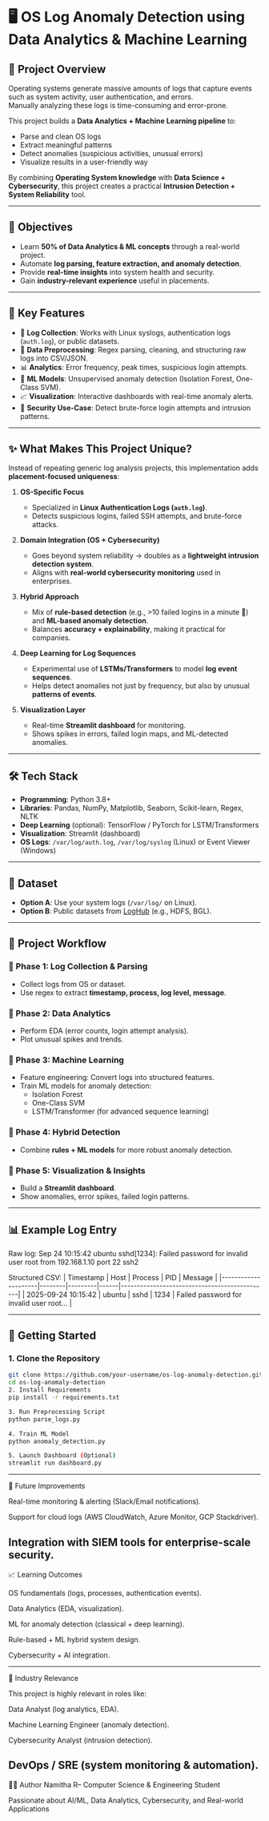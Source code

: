 # 🖥️ OS Log Anomaly Detection using Data Analytics & Machine Learning

## 📌 Project Overview
Operating systems generate massive amounts of logs that capture events such as system activity, user authentication, and errors.  
Manually analyzing these logs is time-consuming and error-prone.  

This project builds a **Data Analytics + Machine Learning pipeline** to:
- Parse and clean OS logs
- Extract meaningful patterns
- Detect anomalies (suspicious activities, unusual errors)
- Visualize results in a user-friendly way

By combining **Operating System knowledge** with **Data Science + Cybersecurity**, this project creates a practical **Intrusion Detection + System Reliability** tool.

---

## 🎯 Objectives
- Learn **50% of Data Analytics & ML concepts** through a real-world project.  
- Automate **log parsing, feature extraction, and anomaly detection**.  
- Provide **real-time insights** into system health and security.  
- Gain **industry-relevant experience** useful in placements.  

---

## 🔑 Key Features
- 📂 **Log Collection**: Works with Linux syslogs, authentication logs (`auth.log`), or public datasets.  
- 🧹 **Data Preprocessing**: Regex parsing, cleaning, and structuring raw logs into CSV/JSON.  
- 📊 **Analytics**: Error frequency, peak times, suspicious login attempts.  
- 🤖 **ML Models**: Unsupervised anomaly detection (Isolation Forest, One-Class SVM).  
- 📈 **Visualization**: Interactive dashboards with real-time anomaly alerts.  
- 🔐 **Security Use-Case**: Detect brute-force login attempts and intrusion patterns.  

---

## ✨ What Makes This Project Unique?
Instead of repeating generic log analysis projects, this implementation adds **placement-focused uniqueness**:

1. **OS-Specific Focus**  
   - Specialized in **Linux Authentication Logs (`auth.log`)**.  
   - Detects suspicious logins, failed SSH attempts, and brute-force attacks.  

2. **Domain Integration (OS + Cybersecurity)**  
   - Goes beyond system reliability → doubles as a **lightweight intrusion detection system**.  
   - Aligns with **real-world cybersecurity monitoring** used in enterprises.  

3. **Hybrid Approach**  
   - Mix of **rule-based detection** (e.g., >10 failed logins in a minute 🚨) and **ML-based anomaly detection**.  
   - Balances **accuracy + explainability**, making it practical for companies.  

4. **Deep Learning for Log Sequences**  
   - Experimental use of **LSTMs/Transformers** to model **log event sequences**.  
   - Helps detect anomalies not just by frequency, but also by unusual **patterns of events**.  

5. **Visualization Layer**  
   - Real-time **Streamlit dashboard** for monitoring.  
   - Shows spikes in errors, failed login maps, and ML-detected anomalies.  

---

## 🛠️ Tech Stack
- **Programming**: Python 3.8+  
- **Libraries**: Pandas, NumPy, Matplotlib, Seaborn, Scikit-learn, Regex, NLTK  
- **Deep Learning** (optional): TensorFlow / PyTorch for LSTM/Transformers  
- **Visualization**: Streamlit (dashboard)  
- **OS Logs**: `/var/log/auth.log`, `/var/log/syslog` (Linux) or Event Viewer (Windows)  

---

## 📂 Dataset
- **Option A**: Use your system logs (`/var/log/` on Linux).  
- **Option B**: Public datasets from [LogHub](https://github.com/logpai/loghub) (e.g., HDFS, BGL).  

---

## 📖 Project Workflow
### 🔹 Phase 1: Log Collection & Parsing
- Collect logs from OS or dataset.  
- Use regex to extract **timestamp, process, log level, message**.  

### 🔹 Phase 2: Data Analytics
- Perform EDA (error counts, login attempt analysis).  
- Plot unusual spikes and trends.  

### 🔹 Phase 3: Machine Learning
- Feature engineering: Convert logs into structured features.  
- Train ML models for anomaly detection:  
  - Isolation Forest  
  - One-Class SVM  
  - LSTM/Transformer (for advanced sequence learning)  

### 🔹 Phase 4: Hybrid Detection
- Combine **rules + ML models** for more robust anomaly detection.  

### 🔹 Phase 5: Visualization & Insights
- Build a **Streamlit dashboard**.  
- Show anomalies, error spikes, failed login patterns.  

---

## 📊 Example Log Entry
Raw log:
Sep 24 10:15:42 ubuntu sshd[1234]: Failed password for invalid user root from 192.168.1.10 port 22 ssh2

Structured CSV:
| Timestamp           | Host   | Process | PID  | Message                                      |
|---------------------|--------|---------|------|----------------------------------------------|
| 2025-09-24 10:15:42 | ubuntu | sshd    | 1234 | Failed password for invalid user root...     |

---

## 🚀 Getting Started

### 1. Clone the Repository
```bash
git clone https://github.com/your-username/os-log-anomaly-detection.git
cd os-log-anomaly-detection
2. Install Requirements
pip install -r requirements.txt

3. Run Preprocessing Script
python parse_logs.py

4. Train ML Model
python anomaly_detection.py

5. Launch Dashboard (Optional)
streamlit run dashboard.py
```
---
📌 Future Improvements

Real-time monitoring & alerting (Slack/Email notifications).

Support for cloud logs (AWS CloudWatch, Azure Monitor, GCP Stackdriver).

Integration with SIEM tools for enterprise-scale security.
---

📈 Learning Outcomes

OS fundamentals (logs, processes, authentication events).

Data Analytics (EDA, visualization).

ML for anomaly detection (classical + deep learning).

Rule-based + ML hybrid system design.

Cybersecurity + AI integration.

---

🏢 Industry Relevance

This project is highly relevant in roles like:

Data Analyst (log analytics, EDA).

Machine Learning Engineer (anomaly detection).

Cybersecurity Analyst (intrusion detection).

DevOps / SRE (system monitoring & automation).
---
👨‍💻 Author
Namitha R– Computer Science & Engineering Student

Passionate about AI/ML, Data Analytics, Cybersecurity, and Real-world Applications

